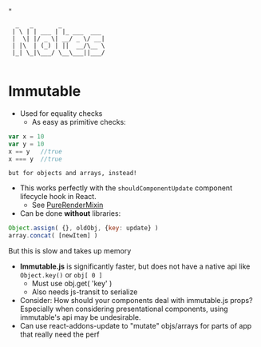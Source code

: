 ```
*

  _   _       _            
 | \ | | ___ | |_ ___  ___
 |  \| |/ _ \| __/ _ \/ __|
 | |\  | (_) | ||  __/\__ \
 |_| \_|\___/ \__\___||___/


```

# Immutable
- Used for equality checks
  - As easy as primitive checks:
```js
var x = 10
var y = 10
x == y   //true
x === y  //true
```
    but for objects and arrays, instead!
  - This works perfectly with the `shouldComponentUpdate` component lifecycle hook in React.
    - See [PureRenderMixin](https://facebook.github.io/react/docs/pure-render-mixin.html)
- Can be done __without__ libraries:
```js
Object.assign( {}, oldObj, {key: update} )
array.concat( [newItem] )
```
  But this is slow and takes up memory
- __Immutable.js__ is significantly faster, but does not have a native api like `Object.key()` or `obj[ 0 ]`
  - Must use obj.get( 'key' )
  - Also needs js-transit to serialize
- Consider: How should your components deal with immutable.js props? Especially when considering presentational components, using immutable's api may be undesirable.
- Can use react-addons-update to "mutate" objs/arrays for parts of app that really need the perf
